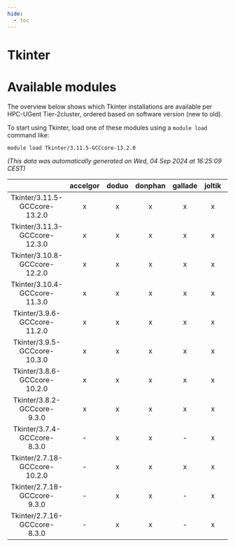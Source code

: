 ```yaml
---
hide:
  - toc
---
```


Tkinter
=======

# Available modules


The overview below shows which Tkinter installations are available per HPC-UGent Tier-2cluster, ordered based on software version (new to old).

To start using Tkinter, load one of these modules using a `module load` command like:

```shell
module load Tkinter/3.11.5-GCCcore-13.2.0
```

*(This data was automatically generated on Wed, 04 Sep 2024 at 16:25:09 CEST)*  

| |accelgor|doduo|donphan|gallade|joltik|shinx|skitty|
| :---: | :---: | :---: | :---: | :---: | :---: | :---: | :---: |
|Tkinter/3.11.5-GCCcore-13.2.0|x|x|x|x|x|x|x|
|Tkinter/3.11.3-GCCcore-12.3.0|x|x|x|x|x|x|x|
|Tkinter/3.10.8-GCCcore-12.2.0|x|x|x|x|x|x|x|
|Tkinter/3.10.4-GCCcore-11.3.0|x|x|x|x|x|x|x|
|Tkinter/3.9.6-GCCcore-11.2.0|x|x|x|x|x|-|x|
|Tkinter/3.9.5-GCCcore-10.3.0|x|x|x|x|x|-|x|
|Tkinter/3.8.6-GCCcore-10.2.0|x|x|x|x|x|-|x|
|Tkinter/3.8.2-GCCcore-9.3.0|x|x|x|x|x|-|x|
|Tkinter/3.7.4-GCCcore-8.3.0|-|x|x|-|x|-|x|
|Tkinter/2.7.18-GCCcore-10.2.0|-|x|x|x|x|-|x|
|Tkinter/2.7.18-GCCcore-9.3.0|-|x|x|-|x|-|x|
|Tkinter/2.7.16-GCCcore-8.3.0|-|x|x|-|x|-|x|

